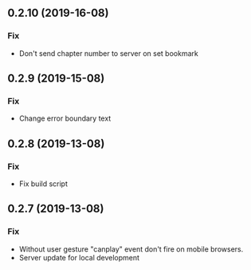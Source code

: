 <a name="0.2.10"></a>
## 0.2.10 (2019-16-08)

### Fix

* Don't send chapter number to server on set bookmark

<a name="0.2.9"></a>
## 0.2.9 (2019-15-08)

### Fix

* Change error boundary text

<a name="0.2.8"></a>
## 0.2.8 (2019-13-08)

### Fix

* Fix build script


<a name="0.2.7"></a>
## 0.2.7 (2019-13-08)

### Fix

* Without user gesture "canplay" event don't fire on mobile browsers.
* Server update for local development
